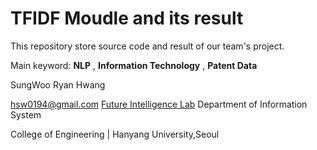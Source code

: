 TFIDF Moudle and its result
===========================

This repository store source code and result of our team's project.

Main keyword: **NLP** , **Information Technology** , **Patent Data**

SungWoo Ryan Hwang

<hsw0194@gmail.com>
[Future Intelligence Lab](https://sites.google.com/site/hyufilab/) 
Department of Information System 

College of Engineering | Hanyang University,Seoul
